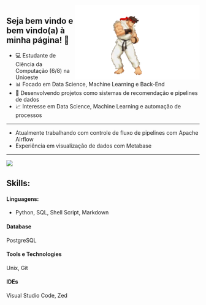 <img src = "readmeGit.gif" width = "325px" align = "right">

## Seja bem vindo e bem vindo(a) à minha página! 👋

- 💻 Estudante de Ciência da Computação (6/8) na Unioeste
- 📊 Focado em Data Science, Machine Learning e Back-End
- 🚀 Desenvolvendo projetos como sistemas de recomendação e pipelines de dados
- 📈 Interesse em Data Science, Machine Learning e automação de processos
---
- Atualmente trabalhando com controle de fluxo de pipelines com Apache Airflow
- Experiência em visualização de dados com Metabase
---
<div align = "left">
<img height = "150em" src="https://github-readme-stats.vercel.app/api/top-langs/?username=Noturn1&show_icons=true&theme=dark&count_private=false"/>

## Skills:

#### Linguagens:

- Python, SQL, Shell Script, Markdown

#### Database

PostgreSQL

#### Tools e Technologies

Unix, Git

#### IDEs

Visual Studio Code, Zed
